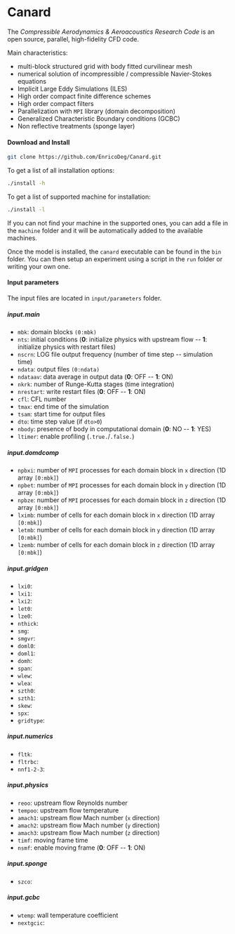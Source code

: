 # Canard

The *Compressible Aerodynamics & Aeroacoustics Research Code* is an open source, parallel, high-fidelity CFD code.

Main characteristics:

- multi-block structured grid with body fitted curvilinear mesh
- numerical solution of incompressible / compressible Navier-Stokes equations
- Implicit Large Eddy Simulations (ILES)
- High order compact finite difference schemes
- High order compact filters
- Parallelization with `MPI` library (domain decomposition)
- Generalized Characteristic Boundary conditions (GCBC)
- Non reflective treatments (sponge layer)

#### Download and Install

```bash
git clone https://github.com/EnricoDeg/Canard.git
```

To get a list of all installation options:

```bash
./install -h
```

To get a list of supported machine for installation:

```bash
./install -l
```

If you can not find your machine in the supported ones, you can add a file in the `machine` folder and it will be automatically added to the available machines.

Once the model is installed, the `canard` executable can be found in the `bin` folder. You can then setup an experiment using a script in the `run` folder or writing your own one.

#### Input parameters

The input files are located in `input/parameters` folder.

##### input.main

- `mbk`: domain blocks `(0:mbk)`
- `nts`: initial conditions (**0**: initialize physics with upstream flow -- **1**: initialize physics with restart files)
- `nscrn`: LOG file output frequency (number of time step -- simulation time)
- `ndata`: output files `(0:ndata)`
- `ndataav`: data average in output data (**0**: OFF -- **1**: ON)
- `nkrk`: number of Runge-Kutta stages (time integration)
- `nrestart`: write restart files (**0**: OFF -- **1**: ON)
- `cfl`: CFL number
- `tmax`: end time of the simulation
- `tsam`: start time for output files
- `dto`: time step value (if `dto>0`)
- `nbody`: presence of body in computational domain (**0**: NO -- **1**: YES)
- `ltimer`: enable profiling (`.true.`/`.false.`)

##### input.domdcomp

- `npbxi`: number of `MPI` processes for each domain block in `x` direction (1D array `[0:mbk]`)
- `npbet`: number of `MPI` processes for each domain block in `y` direction (1D array `[0:mbk]`)
- `npbze`: number of `MPI` processes for each domain block in `z` direction (1D array `[0:mbk]`)
- `lximb`: number of cells for each domain block in `x` direction (1D array `[0:mbk]`)
- `letmb`: number of cells for each domain block in `y` direction (1D array `[0:mbk]`)
- `lzemb`: number of cells for each domain block in `z` direction (1D array `[0:mbk]`)

##### input.gridgen

- `lxi0`: 
- `lxi1`: 
- `lxi2`: 
- `let0`: 
- `lze0`: 
- `nthick`: 
- `smg`: 
- `smgvr`: 
- `doml0`: 
- `doml1`: 
- `domh`: 
- `span`: 
- `wlew`: 
- `wlea`: 
- `szth0`: 
- `szth1`: 
- `skew`: 
- `spx`: 
- `gridtype`: 

##### input.numerics

- `fltk`:
- `fltrbc`:
- `nnf1-2-3`:

##### input.physics

- `reoo`: upstream flow Reynolds number
- `tempoo`: upstream flow temperature
- `amach1`: upstream flow Mach number (`x` direction)
- `amach2`: upstream flow Mach number (`y` direction)
- `amach3`: upstream flow Mach number (`z` direction)
- `timf`: moving frame time
- `nsmf`: enable moving frame (**0**: OFF -- **1**: ON)

##### input.sponge

- `szco`: 

##### input.gcbc

- `wtemp`: wall temperature coefficient
- `nextgcic`: 

